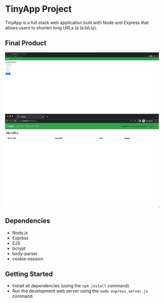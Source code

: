 # TinyApp Project

TinyApp is a full stack web application built with Node and Express that allows users to shorten long URLs (à la bit.ly).

## Final Product

!["screenshot of register page"](https://github.com/bbashcode/tinyapp-flex/blob/main/docs/TinyApp_Registration.png)
!["screenshot of logged in as page"](https://github.com/bbashcode/tinyapp-flex/blob/main/docs/TinyAppLogin.png)

## Dependencies

- Node.js
- Express
- EJS
- bcrypt
- body-parser
- cookie-session


## Getting Started

- Install all dependencies (using the `npm install` command).
- Run the development web server using the `node express_server.js` command.